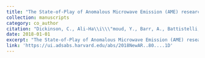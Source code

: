 ```yaml
---
title: "The State-of-Play of Anomalous Microwave Emission (AME) research"
collection: manuscripts
category: co_author
citation: "Dickinson, C., Ali-Ha\\i\\\"moud, Y., Barr, A., Battistelli, E.S., Bell, A., Bernstein, L., Casassus, S., Cleary, K., Draine, B.T., G\\'enova-Santos, R., Harper, S.E., Hensley, B., Hill-Valler, J., Hoang, T., Israel, F.P., Jew, L., Lazarian, A., Leahy, J.P., Leech, J., L\\'opez-Caraballo, C.H., McDonald, I., Murphy, E.J., Onaka, T., Paladini, R., Peel, M.W., Perrott, Y., Poidevin, F., Readhead, A.C.S., Rubi\\~no-Mart\\ín, J.-., Taylor, A.C., Tibbs, C.T., Todorovi\\textbackslash, ́.M., & Vidal, M. (2018). <i>textbackslash nar</i> 80,  1-28. https://doi.org/10.1016/j.newar.2018.02.001"
date: 2018-01-01
excerpt: "The State-of-Play of Anomalous Microwave Emission (AME) research"
link: 'https://ui.adsabs.harvard.edu/abs/2018NewAR..80....1D'
---
```

